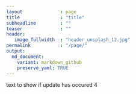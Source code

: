 ```yaml
---
layout              : page
title               : "title"
subheadline         : ""
teaser              : ""
header:
   image_fullwidth  : "header_unsplash_12.jpg"
permalink           : "/page/" 
output:
  md_document:
    variant: markdown_github
    preserve_yaml: TRUE
---
```

text to show if update has occured 4

<link rel="stylesheet" href="https://unpkg.com/leaflet@1.7.1/dist/leaflet.css" />
<script src="https://unpkg.com/leaflet@1.7.1/dist/leaflet.js"></script>

<div id="map" style="height: 400px;"></div>

<script>
  var map = L.map('map').setView([40, 0], 2);

  L.tileLayer('https://{s}.tile.openstreetmap.org/{z}/{x}/{y}.png', {
    attribution: '&copy; <a href="https://www.openstreetmap.org/copyright">OpenStreetMap</a> contributors'
  }).addTo(map);

  // Iterate through pages and add markers
   
  {% for post in posts %}
    {% if post.latitude and post.longitude %}
      var marker = L.marker([{{ post.latitude }}, {{ post.longitude }}]).addTo(map);
    {% endif %}
  {% endfor %}
</script>



